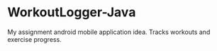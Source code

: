 # WorkoutLogger-Java
My assignment android mobile application idea. Tracks workouts and exercise progress.
